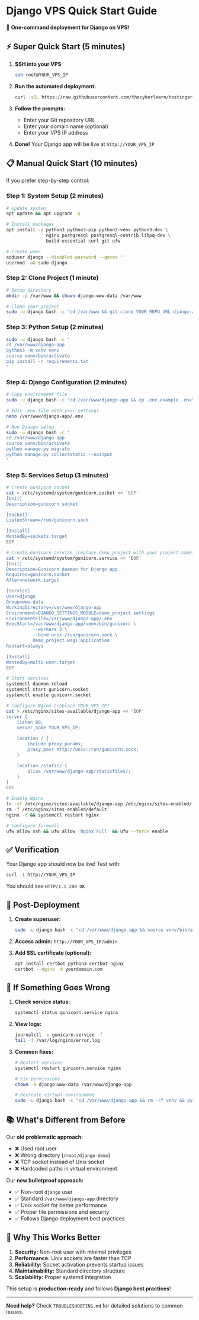 # Django VPS Quick Start Guide

🚀 **One-command deployment for Django on VPS!**

## ⚡ **Super Quick Start (5 minutes)**

1. **SSH into your VPS:**
   ```bash
   ssh root@YOUR_VPS_IP
   ```

2. **Run the automated deployment:**
   ```bash
   curl -sSL https://raw.githubusercontent.com/thecyberlearn/hostinger-django-demo/main/deploy/production-deploy.sh | sudo bash
   ```
   
3. **Follow the prompts:**
   - Enter your Git repository URL
   - Enter your domain name (optional)  
   - Enter your VPS IP address

4. **Done!** Your Django app will be live at `http://YOUR_VPS_IP`

## 📋 **Manual Quick Start (10 minutes)**

If you prefer step-by-step control:

### **Step 1: System Setup (2 minutes)**
```bash
# Update system
apt update && apt upgrade -y

# Install packages
apt install -y python3 python3-pip python3-venv python3-dev \
               nginx postgresql postgresql-contrib libpq-dev \
               build-essential curl git ufw

# Create user
adduser django --disabled-password --gecos ''
usermod -aG sudo django
```

### **Step 2: Clone Project (1 minute)**
```bash
# Setup directory
mkdir -p /var/www && chown django:www-data /var/www

# Clone your project
sudo -u django bash -c "cd /var/www && git clone YOUR_REPO_URL django-app"
```

### **Step 3: Python Setup (2 minutes)**
```bash
sudo -u django bash -c "
cd /var/www/django-app
python3 -m venv venv
source venv/bin/activate
pip install -r requirements.txt
"
```

### **Step 4: Django Configuration (2 minutes)**
```bash
# Copy environment file
sudo -u django bash -c "cd /var/www/django-app && cp .env.example .env"

# Edit .env file with your settings
nano /var/www/django-app/.env

# Run Django setup
sudo -u django bash -c "
cd /var/www/django-app
source venv/bin/activate
python manage.py migrate
python manage.py collectstatic --noinput
"
```

### **Step 5: Services Setup (3 minutes)**
```bash
# Create Gunicorn socket
cat > /etc/systemd/system/gunicorn.socket << 'EOF'
[Unit]
Description=gunicorn socket

[Socket]
ListenStream=/run/gunicorn.sock

[Install]
WantedBy=sockets.target
EOF

# Create Gunicorn service (replace demo_project with your project name)
cat > /etc/systemd/system/gunicorn.service << 'EOF'
[Unit]
Description=Gunicorn daemon for Django app
Requires=gunicorn.socket
After=network.target

[Service]
User=django
Group=www-data
WorkingDirectory=/var/www/django-app
Environment=DJANGO_SETTINGS_MODULE=demo_project.settings
EnvironmentFile=/var/www/django-app/.env
ExecStart=/var/www/django-app/venv/bin/gunicorn \
          --workers 3 \
          --bind unix:/run/gunicorn.sock \
          demo_project.wsgi:application
Restart=always

[Install]
WantedBy=multi-user.target
EOF

# Start services
systemctl daemon-reload
systemctl start gunicorn.socket
systemctl enable gunicorn.socket

# Configure Nginx (replace YOUR_VPS_IP)
cat > /etc/nginx/sites-available/django-app << 'EOF'
server {
    listen 80;
    server_name YOUR_VPS_IP;

    location / {
        include proxy_params;
        proxy_pass http://unix:/run/gunicorn.sock;
    }

    location /static/ {
        alias /var/www/django-app/staticfiles/;
    }
}
EOF

# Enable Nginx
ln -sf /etc/nginx/sites-available/django-app /etc/nginx/sites-enabled/
rm -f /etc/nginx/sites-enabled/default
nginx -t && systemctl restart nginx

# Configure firewall
ufw allow ssh && ufw allow 'Nginx Full' && ufw --force enable
```

## ✅ **Verification**

Your Django app should now be live! Test with:
```bash
curl -I http://YOUR_VPS_IP
```

You should see `HTTP/1.1 200 OK`

## 🔧 **Post-Deployment**

1. **Create superuser:**
   ```bash
   sudo -u django bash -c "cd /var/www/django-app && source venv/bin/activate && python manage.py createsuperuser"
   ```

2. **Access admin:** `http://YOUR_VPS_IP/admin`

3. **Add SSL certificate (optional):**
   ```bash
   apt install certbot python3-certbot-nginx
   certbot --nginx -d yourdomain.com
   ```

## 🚨 **If Something Goes Wrong**

1. **Check service status:**
   ```bash
   systemctl status gunicorn.service nginx
   ```

2. **View logs:**
   ```bash
   journalctl -u gunicorn.service -f
   tail -f /var/log/nginx/error.log
   ```

3. **Common fixes:**
   ```bash
   # Restart services
   systemctl restart gunicorn.service nginx
   
   # Fix permissions
   chown -R django:www-data /var/www/django-app
   
   # Recreate virtual environment
   sudo -u django bash -c "cd /var/www/django-app && rm -rf venv && python3 -m venv venv && source venv/bin/activate && pip install -r requirements.txt"
   ```

## 📚 **What's Different from Before**

Our **old problematic approach:**
- ❌ Used root user
- ❌ Wrong directory (`/root/django-demo`)  
- ❌ TCP socket instead of Unix socket
- ❌ Hardcoded paths in virtual environment

Our **new bulletproof approach:**
- ✅ Non-root `django` user
- ✅ Standard `/var/www/django-app` directory
- ✅ Unix socket for better performance
- ✅ Proper file permissions and security
- ✅ Follows Django deployment best practices

## 🎯 **Why This Works Better**

1. **Security:** Non-root user with minimal privileges
2. **Performance:** Unix sockets are faster than TCP
3. **Reliability:** Socket activation prevents startup issues  
4. **Maintainability:** Standard directory structure
5. **Scalability:** Proper systemd integration

This setup is **production-ready** and follows **Django best practices**!

---

**Need help?** Check `TROUBLESHOOTING.md` for detailed solutions to common issues.